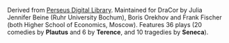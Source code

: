 Derived from [Perseus Digital Library](http://www.perseus.tufts.edu/hopper/opensource/download). Maintained for DraCor by Julia Jennifer Beine (Ruhr University Bochum), Boris Orekhov and Frank Fischer (both Higher School of Economics, Moscow). Features 36 plays (20 comedies by **Plautus** and 6 by **Terence**, and 10 tragedies by **Seneca**).